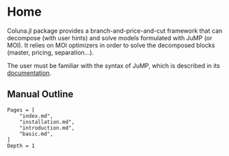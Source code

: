 # Home

Coluna.jl package provides a branch-and-price-and-cut framework
that can decompose (with user hints) and solve models
formulated with JuMP (or MOI). It relies on MOI optimizers in order
to solve the decomposed blocks (master, pricing, separation...).

The user must be familiar with the syntax of JuMP, which is described in its
[documentation](https://jump.readthedocs.io/en/latest/).

## Manual Outline

```@contents
Pages = [
    "index.md",
    "installation.md",
    "introduction.md",
    "basic.md",
]
Depth = 1
```    
